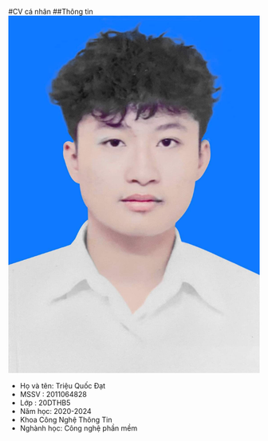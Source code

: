 #CV cá nhân
##Thông tin
![alt text](img/anhDD.jpg)
* Họ và tên: Triệu Quốc Đạt
* MSSV : 2011064828
* Lớp : 20DTHB5 
* Năm học: 2020-2024
* Khoa Công Nghệ Thông Tin
* Nghành học: Công nghệ phần mềm

